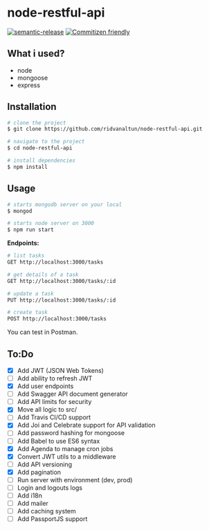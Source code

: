 # node-restful-api

[![semantic-release](https://img.shields.io/badge/%20%20%F0%9F%93%A6%F0%9F%9A%80-semantic--release-e10079.svg)](https://github.com/semantic-release/semantic-release) [![Commitizen friendly](https://img.shields.io/badge/commitizen-friendly-brightgreen.svg)](http://commitizen.github.io/cz-cli/)

## What i used?

- node
- mongoose
- express

## Installation

```bash
# clone the project
$ git clone https://github.com/ridvanaltun/node-restful-api.git

# navigate to the project
$ cd node-restful-api

# install dependencies
$ npm install
```

## Usage

```bash
# starts mongodb server on your local
$ mongod

# starts node server on 3000
$ npm run start
```

**Endpoints:**

```bash
# list tasks
GET http://localhost:3000/tasks

# get details of a task
GET http://localhost:3000/tasks/:id

# update a task
PUT http://localhost:3000/tasks/:id

# create task
POST http://localhost:3000/tasks
```

You can test in Postman.

## To:Do

- [x] Add JWT (JSON Web Tokens)
- [ ] Add ability to refresh JWT
- [x] Add user endpoints
- [ ] Add Swagger API document generator
- [ ] Add API limits for security
- [x] Move all logic to src/
- [ ] Add Travis CI/CD support
- [x] Add Joi and Celebrate support for API validation
- [ ] Add password hashing for mongoose
- [ ] Add Babel to use ES6 syntax
- [x] Add Agenda to manage cron jobs
- [x] Convert JWT utils to a middleware
- [ ] Add API versioning
- [x] Add pagination
- [ ] Run server with environment (dev, prod)
- [ ] Login and logouts logs
- [ ] Add i18n
- [ ] Add mailer
- [ ] Add caching system
- [ ] Add PassportJS support
